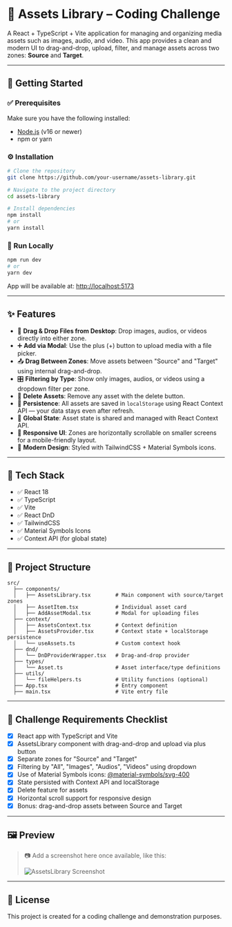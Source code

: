 # 🎨 Assets Library – Coding Challenge

A React + TypeScript + Vite application for managing and organizing media assets such as images, audio, and video. This app provides a clean and modern UI to drag-and-drop, upload, filter, and manage assets across two zones: **Source** and **Target**.

---

## 🚀 Getting Started

### ✅ Prerequisites

Make sure you have the following installed:
- [Node.js](https://nodejs.org/) (v16 or newer)
- npm or yarn

### ⚙️ Installation

```bash
# Clone the repository
git clone https://github.com/your-username/assets-library.git

# Navigate to the project directory
cd assets-library

# Install dependencies
npm install
# or
yarn install
```

### 🧪 Run Locally

```bash
npm run dev
# or
yarn dev
```

App will be available at: [http://localhost:5173](http://localhost:5173)

---

## ✨ Features

- 📁 **Drag & Drop Files from Desktop**: Drop images, audios, or videos directly into either zone.
- ➕ **Add via Modal**: Use the plus (+) button to upload media with a file picker.
- 📤 **Drag Between Zones**: Move assets between "Source" and "Target" using internal drag-and-drop.
- 🎛 **Filtering by Type**: Show only images, audios, or videos using a dropdown filter per zone.
- 🧹 **Delete Assets**: Remove any asset with the delete button.
- 💾 **Persistence**: All assets are saved in `localStorage` using React Context API — your data stays even after refresh.
- 🧠 **Global State**: Asset state is shared and managed with React Context API.
- 📱 **Responsive UI**: Zones are horizontally scrollable on smaller screens for a mobile-friendly layout.
- 🎨 **Modern Design**: Styled with TailwindCSS + Material Symbols icons.

---

## 🧩 Tech Stack

- ✅ React 18
- ✅ TypeScript
- ✅ Vite
- ✅ React DnD
- ✅ TailwindCSS
- ✅ Material Symbols Icons
- ✅ Context API (for global state)

---

## 📁 Project Structure

```
src/
  ├── components/
  │   ├── AssetsLibrary.tsx        # Main component with source/target zones
  │   ├── AssetItem.tsx            # Individual asset card
  │   ├── AddAssetModal.tsx        # Modal for uploading files
  ├── context/
  │   ├── AssetsContext.tsx        # Context definition
  │   ├── AssetsProvider.tsx       # Context state + localStorage persistence
  │   └── useAssets.ts             # Custom context hook
  ├── dnd/
  │   └── DnDProviderWrapper.tsx   # Drag-and-drop provider
  ├── types/
  │   └── Asset.ts                 # Asset interface/type definitions
  ├── utils/
  │   └── fileHelpers.ts           # Utility functions (optional)
  ├── App.tsx                      # Entry component
  ├── main.tsx                     # Vite entry file
```

---

## 🧠 Challenge Requirements Checklist

- [x] React app with TypeScript and Vite
- [x] AssetsLibrary component with drag-and-drop and upload via plus button
- [x] Separate zones for "Source" and "Target"
- [x] Filtering by "All", "Images", "Audios", "Videos" using dropdown
- [x] Use of Material Symbols icons: [@material-symbols/svg-400](https://www.npmjs.com/package/@material-symbols/svg-400)
- [x] State persisted with Context API and localStorage
- [x] Delete feature for assets
- [x] Horizontal scroll support for responsive design
- [x] Bonus: drag-and-drop assets between Source and Target

---

## 🖼 Preview

> 📷 Add a screenshot here once available, like this:
>
> ![AssetsLibrary Screenshot](./public/assets-preview.png)

---

## 📄 License

This project is created for a coding challenge and demonstration purposes.